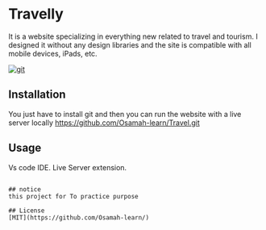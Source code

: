 # Travelly
It is a website specializing in everything new related to travel and tourism. I designed it without any design libraries and the site is compatible with all mobile devices, iPads, etc.

<a href="https://ibb.co/k2ZPw52"><img src="https://i.ibb.co/LdKscYd/git.jpg" alt="git" border="0"></a>

## Installation

You just have to install git and then you can run the website with a live server locally 
https://github.com/Osamah-learn/Travel.git



## Usage

Vs code IDE.
Live Server extension.


```

## notice
this project for To practice purpose

## License
[MIT](https://github.com/Osamah-learn/)
